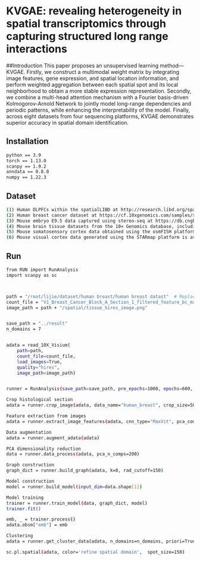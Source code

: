 # KVGAE: revealing heterogeneity in spatial transcriptomics through capturing structured long range interactions

##Introduction
This paper proposes an unsupervised learning method—KVGAE. Firstly, we construct a multimodal weight matrix by integrating image features, gene expression, and spatial location information, and perform weighted aggregation between each spatial spot and its local neighborhood to obtain a more stable expression representation. Secondly, we combine a multi-head attention mechanism with a Fourier basis-driven Kolmogorov-Arnold Network to jointly model long-range dependencies and periodic patterns, while enhancing the interpretability of the model. Finally, across eight datasets from four sequencing platforms, KVGAE demonstrates superior accuracy in spatial domain identification.

## Installation
```bash
python == 3.9
torch == 1.13.0
scanpy == 1.9.2
anndata == 0.8.0
numpy == 1.22.3
```

## Dataset
```bash
(1) Human DLPFCs within the spatialLIBD at http://research.libd.org/spatialLIBD/
(2) Human breast cancer dataset at https://cf.10xgenomics.com/samples/spatial-exp/1.1.0/V1_Breast_Cancer_Block_A_Section_1/V1_Breast_Cancer_Block_A_Section_1_web_summary.html
(3) Mouse embryo E9.5 data captured using stereo-seq at https://db.cngb.org/stomics/mosta/
(4) Mouse brain tissue datasets from the 10× Genomics database, including sagittal anterior, sagittal posterior, and coronal sections of adult mouse brain, are available at https://www.10xgenomics.com/
(5) Mouse somatosensory cortex data obtained using the osmFISH platform at http://linnarssonlab.org/osmFISH/
(6) Mouse visual cortex data generated using the STARmap platform is available at https://singlecell.broadinstitute.org/single_cell/study/SCP815
```

## Run
```bash
from RUN import RunAnalysis
import scanpy as sc



path = "/root/lijie/dataset/human breast/human breast datast"  # Replace with the actual path
count_file = "V1_Breast_Cancer_Block_A_Section_1_filtered_feature_bc_matrix.h5"
image_path = path + "/spatial/tissue_hires_image.png"  


save_path = "../result"
n_domains = 7


adata = read_10X_Visium(
    path=path,
    count_file=count_file,
    load_images=True,
    quality="hires", 
    image_path=image_path)


runner = RunAnalysis(save_path=save_path, pre_epochs=1000, epochs=600, use_gpu=True)

Crop histological section
adata = runner.crop_image(adata, data_name="human_breast", crop_size=50, target_size=224)

Feature extraction from images
adata = runner.extract_image_features(adata, cnn_type="MaxVit", pca_components=50)

Data augmentation
adata = runner.augment_adata(adata)

PCA dimensionality reduction
data = runner.data_process(adata, pca_n_comps=200)

Graph construction
graph_dict = runner.build_graph(adata, k=8, rad_cutoff=150)

Model construction
model = runner.build_model(input_dim=data.shape[1])

Model training
trainer = runner.train_model(data, graph_dict, model)
trainer.fit()

emb, _ = trainer.process()
adata.obsm["emb"] = emb

Clustering
adata = runner.get_cluster_data(adata, n_domains=n_domains, priori=True)

sc.pl.spatial(adata, color='refine spatial domain',  spot_size=150)
```
